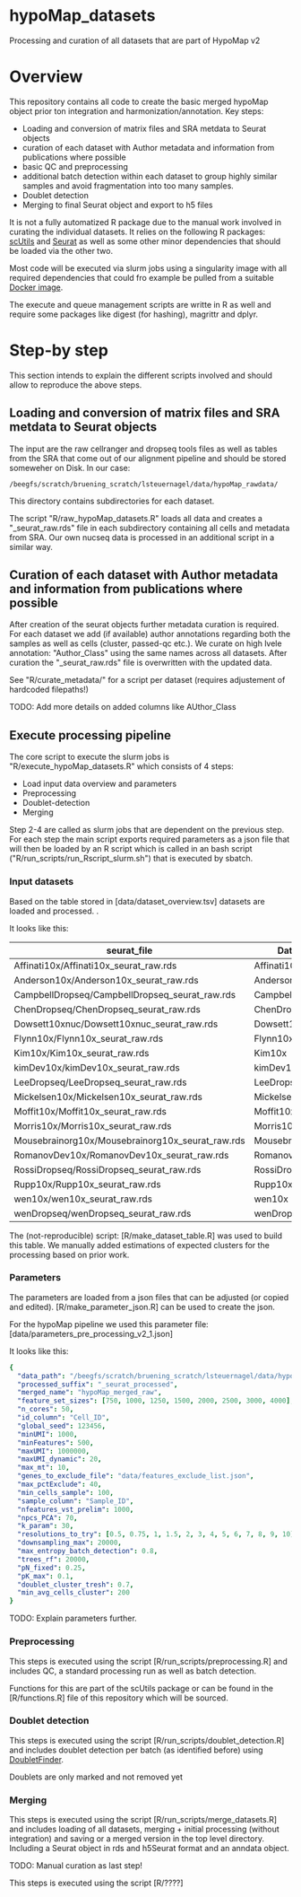 # hypoMap_datasets
Processing and curation of all datasets that are part of HypoMap v2

# Overview 

This repository contains all code to create the basic merged hypoMap object prior ton integration and harmonization/annotation.
Key steps:

- Loading and conversion of matrix files and SRA metdata to Seurat objects
- curation of each dataset with Author metadata and information from publications where possible
- basic QC and preprocessing
- additional batch detection within each dataset to group highly similar samples and avoid fragmentation into too many samples.
- Doublet detection
- Merging to final Seurat object and export to h5 files

It is not a fully automatized R package due to the manual work involved in curating the individual datasets. It relies on the following R packages:
[scUtils](https://github.sf.mpg.de/lsteuernagel/scUtils) and [Seurat](https://satijalab.org/seurat/) as well as some other minor dependencies that should be loaded via the other two.

Most code will be executed via slurm jobs using a singularity image with all required dependencies that could fro example be pulled from a suitable [Docker image](https://hub.docker.com/r/lsteuernagel/r_scvi/tags).

The execute and queue management scripts are writte in R as well and require some packages like digest (for hashing), magrittr and dplyr.

# Step-by step 

This section intends to explain the different scripts involved and should allow to reproduce the above steps.

## Loading and conversion of matrix files and SRA metdata to Seurat objects

The input are the raw cellranger and dropseq tools files as well as tables from the SRA that come out of our alignment pipeline and should be stored someweher on Disk. In our case:

```
/beegfs/scratch/bruening_scratch/lsteuernagel/data/hypoMap_rawdata/
```

This directory contains subdirectories for each dataset. 

The script "R/raw_hypoMap_datasets.R" loads all data and creates a "_seurat_raw.rds" file in each subdirectory containing all cells and metadata from SRA.
Our own nucseq data is processed in an additional script in a similar way.

## Curation of each dataset with Author metadata and information from publications where possible

After creation of the seurat objects further metadata curation is required. For each dataset we add (if available) author annotations regarding both the samples as well as cells (cluster, passed-qc etc.). We curate on high lvele annotation: "Author_Class" using the same names across all datasets.
After curation the "_seurat_raw.rds" file is overwritten with the updated data.

See "R/curate_metadata/" for a script per dataset (requires adjustement of hardcoded filepaths!)

TODO: Add more details on added columns like AUthor_Class

## Execute processing pipeline

The core script to execute the slurm jobs is "R/execute_hypoMap_datasets.R" which consists of 4 steps:

- Load input data overview and parameters
- Preprocessing
- Doublet-detection
- Merging

Step 2-4 are called as slurm jobs that are dependent on the previous step. For each step the main script exports required parameters as a json file that will then be loaded by an R script which is called in an bash script ("R/run_scripts/run_Rscript_slurm.sh") that is executed by sbatch.

### Input datasets

Based on the table stored in [data/dataset_overview.tsv] datasets are loaded and processed. .

It looks like this:

| seurat_file                                      | Dataset          | estimated_total_clusters | exclude_author | doublet_formation_rate |
|--------------------------------------------------|------------------|--------------------------|----------------|------------------------|
| Affinati10x/Affinati10x_seurat_raw.rds           | Affinati10x      | 90                       | FALSE          | 0.05                   |
| Anderson10x/Anderson10x_seurat_raw.rds           | Anderson10x      | 70                       | FALSE          | 0.05                   |
| CampbellDropseq/CampbellDropseq_seurat_raw.rds   | CampbellDropseq  | 67                       | FALSE          | 0.05                   |
| ChenDropseq/ChenDropseq_seurat_raw.rds           | ChenDropseq      | 76                       | FALSE          | 0.05                   |
| Dowsett10xnuc/Dowsett10xnuc_seurat_raw.rds       | Dowsett10xnuc    | 90                       | TRUE           | 0.02                   |
| Flynn10x/Flynn10x_seurat_raw.rds                 | Flynn10x         | 41                       | FALSE          | 0.05                   |
| Kim10x/Kim10x_seurat_raw.rds                     | Kim10x           | 72                       | TRUE           | 0.02                   |
| kimDev10x/kimDev10x_seurat_raw.rds               | kimDev10x        | 19                       | FALSE          | 0.02                   |
| LeeDropseq/LeeDropseq_seurat_raw.rds             | LeeDropseq       | 48                       | FALSE          | 0.02                   |
| Mickelsen10x/Mickelsen10x_seurat_raw.rds         | Mickelsen10x     | 43                       | FALSE          | 0.05                   |
| Moffit10x/Moffit10x_seurat_raw.rds               | Moffit10x        | 64                       | TRUE           | 0.05                   |
| Morris10x/Morris10x_seurat_raw.rds               | Morris10x        | 50                       | FALSE          | 0.05                   |
| Mousebrainorg10x/Mousebrainorg10x_seurat_raw.rds | Mousebrainorg10x | 37                       | FALSE          | 0.05                   |
| RomanovDev10x/RomanovDev10x_seurat_raw.rds       | RomanovDev10x    | 18                       | FALSE          | 0.05                   |
| RossiDropseq/RossiDropseq_seurat_raw.rds         | RossiDropseq     | 51                       | FALSE          | 0.05                   |
| Rupp10x/Rupp10x_seurat_raw.rds                   | Rupp10x          | 90                       | FALSE          | 0.05                   |
| wen10x/wen10x_seurat_raw.rds                     | wen10x           | 21                       | FALSE          | 0.05                   |
| wenDropseq/wenDropseq_seurat_raw.rds             | wenDropseq       | 61                       | FALSE          | 0.05                   |

The (not-reproducible) script: [R/make_dataset_table.R] was used to build this table. We manually added estimations of expected clusters for the processing based on prior work.

### Parameters

The parameters are loaded from a json files that can be adjusted (or copied and edited). [R/make_parameter_json.R] can be used to create the json.

For the hypoMap pipeline we used this parameter file: [data/parameters_pre_processing_v2_1.json] 

It looks like this:

```yaml
{
  "data_path": "/beegfs/scratch/bruening_scratch/lsteuernagel/data/hypoMap_rawdata/",
  "processed_suffix": "_seurat_processed",
  "merged_name": "hypoMap_merged_raw",
  "feature_set_sizes": [750, 1000, 1250, 1500, 2000, 2500, 3000, 4000],
  "n_cores": 50,
  "id_column": "Cell_ID",
  "global_seed": 123456,
  "minUMI": 1000,
  "minFeatures": 500,
  "maxUMI": 1000000,
  "maxUMI_dynamic": 20,
  "max_mt": 10,
  "genes_to_exclude_file": "data/features_exclude_list.json",
  "max_pctExclude": 40,
  "min_cells_sample": 100,
  "sample_column": "Sample_ID",
  "nfeatures_vst_prelim": 1000,
  "npcs_PCA": 70,
  "k_param": 30,
  "resolutions_to_try": [0.5, 0.75, 1, 1.5, 2, 3, 4, 5, 6, 7, 8, 9, 10],
  "downsampling_max": 20000,
  "max_entropy_batch_detection": 0.8,
  "trees_rf": 20000,
  "pN_fixed": 0.25,
  "pK_max": 0.1,
  "doublet_cluster_tresh": 0.7,
  "min_avg_cells_cluster": 200
}
```

TODO: Explain parameters further.

### Preprocessing

This steps is executed using the script [R/run_scripts/preprocessing.R] and includes QC, a standard processing run as well as batch detection.

Functions for this are part of the scUtils package or can be found in the [R/functions.R] file of this repository which will be sourced.

### Doublet detection

This steps is executed using the script [R/run_scripts/doublet_detection.R] and includes doublet detection per batch (as identified before) using [DoubletFinder](https://github.com/chris-mcginnis-ucsf/DoubletFinder).

Doublets are only marked and not removed yet

### Merging

This steps is executed using the script [R/run_scripts/merge_datasets.R] and includes loading of all datasets, merging + initial processing (without integration) and saving or a merged version in the top level directory. Including a Seurat object in rds and h5Seurat format and an anndata object.

TODO: Manual curation as last step!

This steps is executed using the script [R/????]



